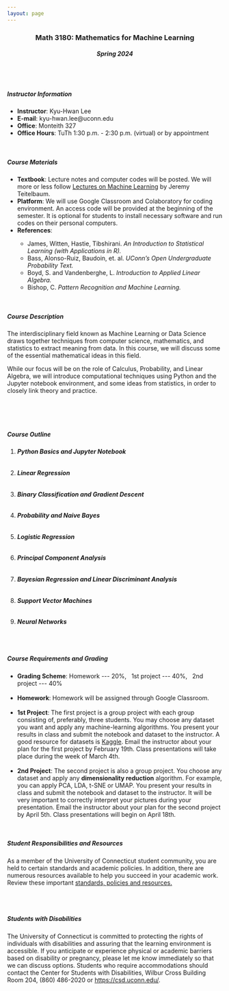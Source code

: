 ```yaml
---
layout: page
---
```


<center><h3><b>Math 3180: Mathematics for Machine Learning</b></h3>
<h5><b>Spring 2024</b></h5>
</center>


<br><br>


 <div style="text-align: left;">
<!--        <blockquote>
          <blockquote>
            <blockquote>
              <blockquote>
-->

<h5><b>Instructor Information</b></h5>
<ul>
<li><b>Instructor</b>: Kyu-Hwan Lee</li>  
<li><b>E-mail</b>: kyu-hwan.lee@uconn.edu</li>
<li><b>Office</b>: Monteith 327</li> 
<li><b>Office Hours</b>: TuTh 1:30 p.m. - 2:30 p.m. (virtual) or by appointment</li>
</ul>

<br>
<h5><b>Course Materials</b></h5>
<ul>
<li><b>Textbook</b>: Lecture notes and computer codes will be posted.
We will more or less follow <a href="https://jeremy9959.net/Mathematics-for-Machine-Learning/">Lectures on Machine Learning</a> by Jeremy Teitelbaum. </li> 
<li><b>Platform</b>: We will use Google Classroom and Colaboratory for coding environment. An access code will be provided at the beginning of the semester. It is optional for students to install necessary software and run codes on their personal computers.</li>
<li><b>References</b>: </li>
<ul>
<li>James, Witten, Hastie, Tibshirani. <i>An Introduction to Statistical Learning (with Applications in R).</i></li>
<li>Bass, Alonso-Ruiz, Baudoin, et. al.
<i>UConn’s Open Undergraduate Probability Text.</i></li>
<li>Boyd, S. and Vandenberghe, L. <i>Introduction to Applied Linear Algebra.</i></li>
<li>Bishop, C. <i>Pattern Recognition and Machine Learning.</i></li>
</ul>
</ul>

<br>
<h5><b>Course Description</b></h5>
The interdisciplinary field known as Machine Learning or Data Science draws together techniques from computer science, mathematics, and statistics to extract meaning from data. In this course, we will discuss some of the essential mathematical ideas in this field.

While our focus will be on the role of Calculus, Probability, and Linear Algebra, we will introduce computational techniques using Python and the Jupyter notebook environment, and some ideas from statistics, in order to closely link theory and practice.

<br><br><br>

<h5><b>Course Outline</b></h5>

<ol>
<li><h6><b>Python Basics and Jupyter Notebook</b></h6></li>
<li><h6><b>Linear Regression</b></h6></li>
<li><h6><b>Binary Classification and Gradient Descent</b></h6></li>
<li><h6><b>Probability and Naive Bayes</b></h6></li>
<li><h6><b>Logistic Regression</b></h6></li>
<li><h6><b>Principal Component Analysis</b></h6></li>
<li><h6><b>Bayesian Regression and Linear Discriminant Analysis</b></h6></li>
<li><h6><b>Support Vector Machines</b></h6></li>
<li><h6><b>Neural Networks</b></h6></li>
</ol>


<br>

<h5><b>Course Requirements and Grading</b></h5>
<ul>
<li><b>Grading Scheme</b>: Homework --- 20%, &nbsp; 1st project --- 40%, &nbsp; 2nd project --- 40%</li>
&nbsp;
<li><b>Homework</b>: Homework will be assigned through Google Classroom.</li>
&nbsp;
<li><b>1st Project</b>: The first project is a group project with each group consisting of, preferably, three students. You may choose any dataset you want and apply any machine-learning algorithms. You present your results in class and submit the notebook and dataset to the instructor. A good resource for datasets is <a href="https://www.kaggle.com/">Kaggle</a>. Email the instructor about your plan for the first project by February 19th. Class presentations will take place during the week of March 4th.</li>
&nbsp;
<li><b>2nd Project</b>:  The second project is also a group project. You choose any dataset and apply any <b>dimensionality reduction</b> algorithm. For example, you can apply PCA, LDA, t-SNE or UMAP. You present your results in class and submit the notebook and dataset to the instructor. It will be very important to correctly interpret your pictures during your presentation. Email the instructor about your plan for the second project by April 5th. Class presentations will begin on April 18th. </li>
</ul>
<br>

<h5><b>Student Responsibilities and Resources</b></h5>
As a member of the University of Connecticut student community, you are held to certain standards and academic policies. In addition, there are numerous resources available to help you succeed in your academic work. Review these important <a href="https://onlinestudent.uconn.edu/learn--more/#POL">standards, policies and resources.</a>

<br><br>

<h5><b>Students with Disabilities</b></h5>
The University of Connecticut is committed to protecting the rights of individuals with disabilities and assuring that the learning environment is accessible.  If you anticipate or experience physical or academic barriers based on disability or pregnancy, please let me know immediately so that we can discuss options. Students who require accommodations should contact the Center for Students with Disabilities, Wilbur Cross Building Room 204, (860) 486-2020 or <a href="https://csd.uconn.edu/">https://csd.uconn.edu/</a>.

<br><br><br><br><br><br><br>

